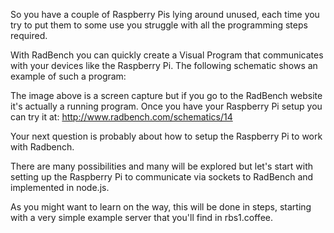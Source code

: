 So you have a couple of Raspberry Pis lying around unused, each time you try to put them to some use you struggle with all the programming steps required.

With RadBench you can quickly create a Visual Program that communicates with your devices like the Raspberry Pi.
The following schematic shows an example of such a program:

The image above is a screen capture but if you go to the RadBench website it's actually a running program. 
Once you have your Raspberry Pi setup you can try it at: http://www.radbench.com/schematics/14

Your next question is probably about how to setup the Raspberry Pi to work with Radbench.

There are many possibilities and many will be explored but let's start with setting up the Raspberry Pi to communicate via sockets to RadBench and implemented in node.js.

As you might want to learn on the way, this will be done in steps, starting with a very simple example server that you'll find in rbs1.coffee.

